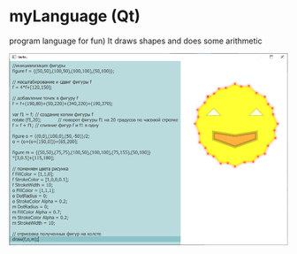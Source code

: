 # myLanguage (Qt)
 program language for fun) It draws shapes and does some arithmetic

![alt text](demo.png "demo")
